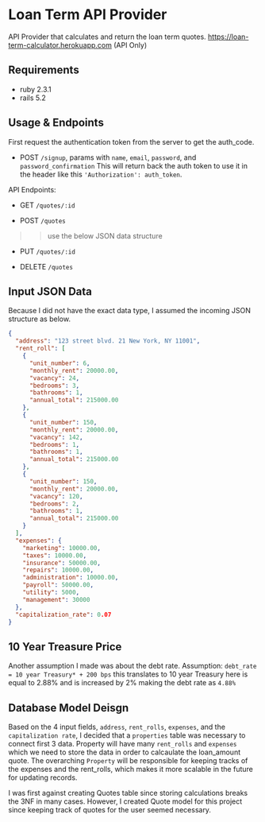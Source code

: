 # Loan Term API Provider

API Provider that calculates and return the loan term quotes.
https://loan-term-calculator.herokuapp.com (API Only)

## Requirements

* ruby 2.3.1
* rails 5.2

## Usage & Endpoints

First request the authentication token from the server to get the auth_code.

* POST `/signup`, params with `name`, `email`, `password`, and `password_confirmation`
This will return back the auth token to use it in the header like this
`'Authorization': auth_token`.

API Endpoints:

* GET `/quotes/:id`

* POST `/quotes`
>> use the below JSON data structure

* PUT `/quotes/:id`

* DELETE `/quotes`

## Input JSON Data

Because I did not have the exact data type, I assumed the incoming JSON structure as below.

```json
{
  "address": "123 street blvd. 21 New York, NY 11001",
  "rent_roll": [
    {
      "unit_number": 6,
      "monthly_rent": 20000.00,
      "vacancy": 24,
      "bedrooms": 3,
      "bathrooms": 1,
      "annual_total": 215000.00
    },
    {
      "unit_number": 150,
      "monthly_rent": 20000.00,
      "vacancy": 142,
      "bedrooms": 1,
      "bathrooms": 1,
      "annual_total": 215000.00
    },
    {
      "unit_number": 150,
      "monthly_rent": 20000.00,
      "vacancy": 120,
      "bedrooms": 2,
      "bathrooms": 1,
      "annual_total": 215000.00
    }
  ],
  "expenses": {
    "marketing": 10000.00,
    "taxes": 10000.00,
    "insurance": 50000.00,
    "repairs": 10000.00,
    "administration": 10000.00,
    "payroll": 50000.00,
    "utility": 5000,
    "management": 30000
  },
  "capitalization_rate": 0.07
}
```

## 10 Year Treasure Price

Another assumption I made was about the debt rate.
Assumption: `debt_rate = 10 year Treasury* + 200 bps`
this translates to 10 year Treasury here is equal to 2.88% and is increased by 2% making the debt rate as `4.88%`

## Database Model Deisgn

Based on the 4 input fields, `address`, `rent_rolls`, `expenses`, and the `capitalization rate`, I decided that a `properties` table was necessary to connect first 3 data. Property will have many `rent_rolls` and `expenses` which we need to store the data in order to calcaulate the loan_amount quote. The overarching `Property` will be responsible for keeping tracks of the expenses and the rent_rolls, which makes it more scalable in the future for updating records.

I was first against creating Quotes table since storing calculations breaks the 3NF in many cases. However, I created Quote model for this project since keeping track of quotes for the user seemed necessary.
